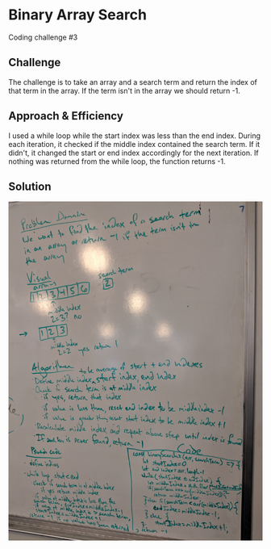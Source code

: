 # Binary Array Search
Coding challenge #3

## Challenge
The challenge is to take an array and a search term and return the index of that term in the array. If the term isn't in the array we should return -1.

## Approach & Efficiency 
I used a while loop while the start index was less than the end index. During each iteration, it checked if the middle index contained the search term. If it didn't, it changed the start or end index accordingly for the next iteration. If nothing was returned from the while loop, the function returns -1.

## Solution
![Whiteboard](../../assets/coding-challenge-3.jpg)
